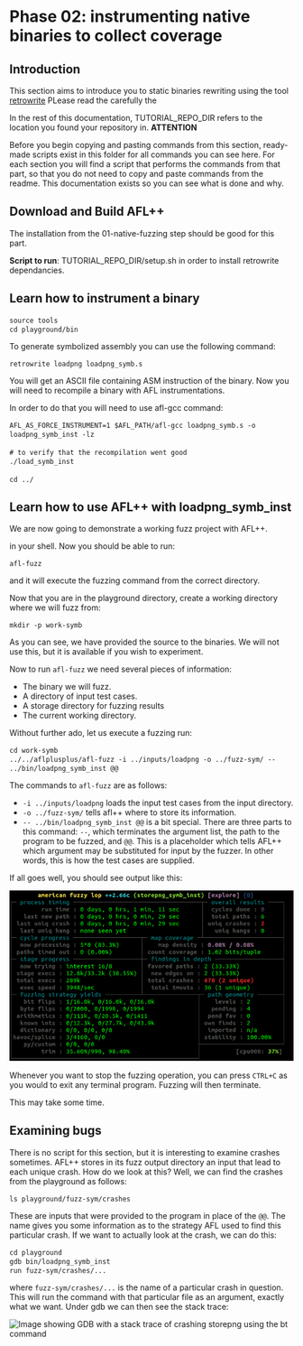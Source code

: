 # Phase 02: instrumenting native binaries to collect coverage

## Introduction

This section aims to introduce you to static binaries rewriting using the tool [retrowrite](https://github.com/HexHive/retrowrite)
PLease read the carefully the 

In the rest of this documentation, TUTORIAL_REPO_DIR refers to the location 
you found your repository in. 
__**ATTENTION**__

Before you begin copying and pasting commands from this section, ready-made 
scripts exist in this folder for all commands you can see here. For each section you 
will find a script that performs the commands from that part, so that you 
do not need to copy and paste commands from the readme. This documentation 
exists so you can see what is done and why.

## Download and Build AFL++

The installation from the 01-native-fuzzing step should be good for this part.

**Script to run**: TUTORIAL_REPO_DIR/setup.sh
in order to install retrowrite dependancies.

## Learn how to instrument a binary

```shell
source tools
cd playground/bin
```
To generate symbolized assembly you can use the following command:
```shell
retrowrite loadpng loadpng_symb.s
```
You will get an ASCII file containing ASM instruction of the binary.
Now you will need to recompile a binary with AFL instrumentations.

In order to do that you will need to use afl-gcc command:
```shell 
AFL_AS_FORCE_INSTRUMENT=1 $AFL_PATH/afl-gcc loadpng_symb.s -o loadpng_symb_inst -lz

# to verify that the recompilation went good
./load_symb_inst

cd ../
```


## Learn how to use AFL++ with loadpng_symb_inst

We are now going to demonstrate a working fuzz project with AFL++. 


in your shell. Now you should be able to run:

```
afl-fuzz
```

and it will execute the fuzzing command from the correct directory.


Now that you are in the playground directory, create a working directory where 
we will fuzz from:

```
mkdir -p work-symb
```

As you can see, we have provided the source to the binaries. We will not use 
this, but it is available if you wish to experiment.

Now to run `afl-fuzz` we need several pieces of information:

 - The binary we will fuzz.
 - A directory of input test cases.
 - A storage directory for fuzzing results
 - The current working directory.


Without further ado, let us execute a fuzzing run:

```
cd work-symb
../../aflplusplus/afl-fuzz -i ../inputs/loadpng -o ../fuzz-sym/ -- ../bin/loadpng_symb_inst @@
```

The commands to `afl-fuzz` are as follows:

 - `-i ../inputs/loadpng` loads the input test cases from the input directory.
 - `-o ../fuzz-sym/` tells afl++ where to store its information.
 - `-- ../bin/loadpng_symb_inst @@` is a bit special. There are three parts to this 
   command: `--`, which terminates the argument list, the path to the 
   program to be fuzzed, and `@@`. This is a placeholder which tells AFL++ 
   which argument may be substituted for input by the fuzzer. In other words, 
   this is how the test cases are supplied.

If all goes well, you should see output like this:

![Image showing terminal with AFL running, presenting crash statistics](aflinaction.png)

Whenever you want to stop the fuzzing operation, you can press `CTRL+C` 
as you would to exit any terminal program. Fuzzing will then terminate.

This may take some time.


## Examining bugs

There is no script for this section, but it is interesting to examine crashes 
sometimes. AFL++ stores in its fuzz output directory an input that lead to 
each unique crash. How do we look at this? Well, we can find the crashes 
from the playground as follows:

```shell
ls playground/fuzz-sym/crashes
```

These are inputs that were provided to the program in place of the `@@`. 
The name gives you some information as to the strategy AFL used to find this 
particular crash. If we want to actually look at the crash, we can do this:

```shell
cd playground
gdb bin/loadpng_symb_inst
run fuzz-sym/crashes/...
```

where `fuzz-sym/crashes/...` is the name of a particular crash in question. 
This will run the command with that particular file as an argument, exactly 
what we want. Under gdb we can then see the stack trace:

![Image showing GDB with a stack trace of crashing storepng using the 
bt command](gdb.png)


 